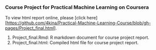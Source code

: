 ### Course Project for Practical Machine Learning on Coursera

To view html report online, please [click here][https://github.com/4kina/Practical-Machine-Learning-Course/blob/gh-pages/Project_final.html].

1. Project_final.Rmd:  R markdown document for course project report.
2. Project_final.html: Compiled html file for course project report.
